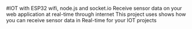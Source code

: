 #IOT with ESP32 wifi, node.js and socket.io Receive sensor data on your web application at real-time through internet 
This project uses shows how you can receive sensor data in Real-time for your IOT projects
